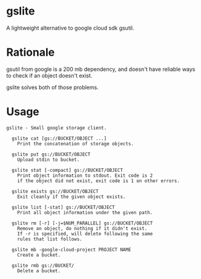 # gslite

A lightweight alternative to google cloud sdk gsutil.

# Rationale

gsutil from google is a 200 mb dependency, and doesn't have reliable ways to
check if an object doesn't exist.

gslite solves both of those problems.

# Usage

```
gslite - Small google storage client.

  gslite cat [gs://BUCKET/OBJECT ...]
    Print the concatenation of storage objects.

  gslite put gs://BUCKET/OBJECT
    Upload stdin to bucket.

  gslite stat [-compact] gs://BUCKET/OBJECT
    Print object information to stdout. Exit code is 2
    if the object did not exist, exit code is 1 on other errors.

  gslite exists gs://BUCKET/OBJECT
    Exit cleanly if the given object exists.

  gslite list [-stat] gs://BUCKET/OBJECT
    Print all object information under the given path.

  gslite rm [-r] [-j=$NUM_PARALLEL] gs://BUCKET/OBJECT
    Remove an object, do nothing if it didn't exist.
    If -r is specified, will delete following the same
    rules that list follows.

  gslite mb -google-cloud-project PROJECT NAME
    Create a bucket.

  gslite rmb gs://BUCKET/
    Delete a bucket.
```